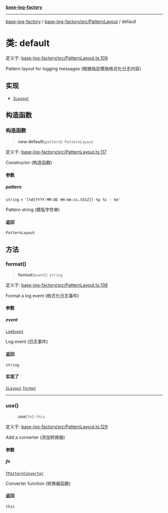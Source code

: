 [**base-log-factory**](../../../../index.md)

***

[base-log-factory](../../../../index.md) / [base-log-factory/src/PatternLayout](../index.md) / default

# 类: default

定义于: [base-log-factory/src/PatternLayout.ts:109](https://github.com/fengxinming/log-base/blob/2c3efcb178d7ddc2410225a9c002fea10b6d1b2d/packages/base-log-factory/src/PatternLayout.ts#L109)

Pattern layout for logging messages (根据指定模版格式化日志内容)

## 实现

- [`ILayout`](../../typings/interfaces/ILayout.md)

## 构造函数

### 构造函数

> **new default**(`pattern`): `PatternLayout`

定义于: [base-log-factory/src/PatternLayout.ts:117](https://github.com/fengxinming/log-base/blob/2c3efcb178d7ddc2410225a9c002fea10b6d1b2d/packages/base-log-factory/src/PatternLayout.ts#L117)

Constructor (构造函数)

#### 参数

##### pattern

`string` = `'[%d{YYYY-MM-DD HH:mm:ss.SSSZ}] %p %c - %m'`

Pattern string (模版字符串)

#### 返回

`PatternLayout`

## 方法

### format()

> **format**(`event`): `string`

定义于: [base-log-factory/src/PatternLayout.ts:138](https://github.com/fengxinming/log-base/blob/2c3efcb178d7ddc2410225a9c002fea10b6d1b2d/packages/base-log-factory/src/PatternLayout.ts#L138)

Format a log event (格式化日志事件)

#### 参数

##### event

[`LogEvent`](../../typings/interfaces/LogEvent.md)

Log event (日志事件)

#### 返回

`string`

#### 实现了

[`ILayout`](../../typings/interfaces/ILayout.md).[`format`](../../typings/interfaces/ILayout.md#format)

***

### use()

> **use**(`fn`): `this`

定义于: [base-log-factory/src/PatternLayout.ts:129](https://github.com/fengxinming/log-base/blob/2c3efcb178d7ddc2410225a9c002fea10b6d1b2d/packages/base-log-factory/src/PatternLayout.ts#L129)

Add a converter (添加转换器)

#### 参数

##### fn

[`TPatternConverter`](../../typings/type-aliases/TPatternConverter.md)

Converter function (转换器函数)

#### 返回

`this`
